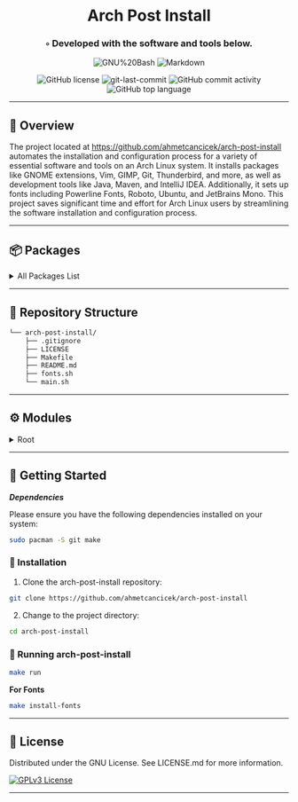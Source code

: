 <div align="center">
<h1 align="center">
<br>Arch Post Install
</h1>
<h3>◦ Developed with the software and tools below.</h3>

<p align="center">
<img src="https://img.shields.io/badge/GNU%20Bash-4EAA25.svg?style&logo=GNU-Bash&logoColor=white" alt="GNU%20Bash" />
<img src="https://img.shields.io/badge/Markdown-000000.svg?style&logo=Markdown&logoColor=white" alt="Markdown" />
</p>
<img src="https://img.shields.io/github/license/ahmetcancicek/arch-post-install?style&color=5D6D7E" alt="GitHub license" />
<img src="https://img.shields.io/github/last-commit/ahmetcancicek/arch-post-install?style&color=5D6D7E" alt="git-last-commit" />
<img src="https://img.shields.io/github/commit-activity/m/ahmetcancicek/arch-post-install?style&color=5D6D7E" alt="GitHub commit activity" />
<img src="https://img.shields.io/github/languages/top/ahmetcancicek/arch-post-install?style&color=5D6D7E" alt="GitHub top language" />
</div>

---


## 📍 Overview

The project located at https://github.com/ahmetcancicek/arch-post-install automates the installation and configuration process for a variety of essential software and tools on an Arch Linux system. It installs packages like GNOME extensions, Vim, GIMP, Git, Thunderbird, and more, as well as development tools like Java, Maven, and IntelliJ IDEA. Additionally, it sets up fonts including Powerline Fonts, Roboto, Ubuntu, and JetBrains Mono. This project saves significant time and effort for Arch Linux users by streamlining the software installation and configuration process.

---


## 📦 Packages

<details closed><summary>All Packages List</summary>

* Curl
* Wget
* ZSH
* HTOP
* Snap
* Flatpak
* Google Chrome
* Chromium
* Spotify
* Opera
* Microsoft Edge
* Brave
* Zoom
* Discord
* Thunderbird
* GIT
* OpenJDK
* Oracle Java JDK
* Spring CLI
* Go
* VSCODE
* IntelliJ IDEA Ultimate
* Postman
* Docker
* Maven
* Gradle
* VIM
* DataGrip
* Gnome Tweak Tool
* Dropbox
* KeePassXC
* VirtualBox
* Gnome Boxes
* Terminator
* Web Apps
* OpenVPN
* Timeshift
* Gparted
* GIMP
* Droidcam
* Kdenlive
* Krita
* Inkscape
* LibreOffice

</details>

---


## 📂 Repository Structure

```sh
└── arch-post-install/
    ├── .gitignore
    ├── LICENSE
    ├── Makefile    
    ├── README.md
    ├── fonts.sh
    └── main.sh
```

---


## ⚙️ Modules

<details closed><summary>Root</summary>

| File                                                                              | Summary                                                                                                                                                                                                                                                                                                                                                                                                                           |
|-----------------------------------------------------------------------------------|-----------------------------------------------------------------------------------------------------------------------------------------------------------------------------------------------------------------------------------------------------------------------------------------------------------------------------------------------------------------------------------------------------------------------------------|
| [main.sh](https://github.com/ahmetcancicek/arch-post-install/blob/main/main.sh)   | The code in main.sh performs a series of installations and configurations for various software and tools. It installs essential packages, Bluetooth driver, GNOME extensions, Vim, Gnome-Boxes, GIMP, Git, Thunderbird, KeePassXC, Spotify, LibreOffice, OpenVPN, and more. It also installs Java, Spring CLI, Maven, Gradle, IntelliJ IDEA, and Postman. Additionally, it installs Docker, Flatpak repository, and Nvidia driver. |
| [aur.sh](https://github.com/ahmetcancicek/arch-post-install/blob/main/main.sh)    | The code installs the Arch User Repository (AUR) and a series of installations from the AUR repository.                                                                                                                                                                                                                                                                                                                                                              |
| [fonts.sh](https://github.com/ahmetcancicek/arch-post-install/blob/main/fonts.sh) | This code installs various fonts including Powerline Fonts, Roboto, Noto Sans, Fira Mono, Clear Sans, Fira Sans, Roboto Slab, Overpass, Ubuntu, Ubuntu Mono, Ubuntu Condensed, Overpass Mono, JetBrains Mono, Inter, Hack, Monaco, and MesloLGS.                                                                                                                                                                                  |

</details>

---



## 🚀 Getting Started

***Dependencies***

Please ensure you have the following dependencies installed on your system:

```sh
sudo pacman -S git make
```

### 🔧 Installation

1. Clone the arch-post-install repository:
```sh
git clone https://github.com/ahmetcancicek/arch-post-install
```

2. Change to the project directory:
```sh
cd arch-post-install
```

### 🤖 Running arch-post-install

```sh
make run
```

**For Fonts**

```sh
make install-fonts
```

---


## 📄 License

Distributed under the GNU License. See LICENSE.md for more information.

[![GPLv3 License](https://img.shields.io/badge/License-GPL%20v3-yellow.svg)](https://opensource.org/licenses/)

---